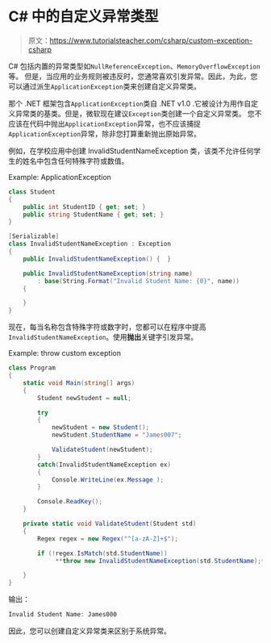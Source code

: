# C# 中的自定义异常类型

> 原文：<https://www.tutorialsteacher.com/csharp/custom-exception-csharp>

C# 包括内置的异常类型如`NullReferenceException`、`MemoryOverflowException`等。 但是，当应用的业务规则被违反时，您通常喜欢引发异常。因此，为此，您可以通过派生`ApplicationException`类来创建自定义异常类。

那个 .NET 框架包含`ApplicationException`类自 .NET v1.0 .它被设计为用作自定义异常类的基类。但是，微软现在建议`Exception`类创建一个自定义异常类。 您不应该在代码中抛出`ApplicationException`异常，也不应该捕捉`ApplicationException`异常，除非您打算重新抛出原始异常。

例如，在学校应用中创建 InvalidStudentNameException 类，该类不允许任何学生的姓名中包含任何特殊字符或数值。

Example: ApplicationException

```cs
class Student
{
    public int StudentID { get; set; }
    public string StudentName { get; set; }
}

[Serializable]
class InvalidStudentNameException : Exception
{
    public InvalidStudentNameException() {  }

    public InvalidStudentNameException(string name)
        : base(String.Format("Invalid Student Name: {0}", name))
    {

    }
} 
```

现在，每当名称包含特殊字符或数字时，您都可以在程序中提高`InvalidStudentNameException`。使用**抛出**关键字引发异常。

Example: throw custom exception

```cs
class Program
{
    static void Main(string[] args)
    {
        Student newStudent = null;

        try
        {               
            newStudent = new Student();
            newStudent.StudentName = "James007";

            ValidateStudent(newStudent);
        }
        catch(InvalidStudentNameException ex)
        {
            Console.WriteLine(ex.Message );
        }

        Console.ReadKey();
    }

    private static void ValidateStudent(Student std)
    {
        Regex regex = new Regex("^[a-zA-Z]+$");

        if (!regex.IsMatch(std.StudentName))
             **throw new InvalidStudentNameException(std.StudentName);**

    }
} 
```

输出：

```cs
Invalid Student Name: James000
```

因此，您可以创建自定义异常类来区别于系统异常。